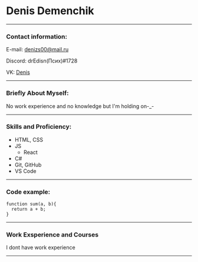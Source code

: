 # Denis Demenchik
*****************
### Contact information:

E-mail: denizs00@mail.ru

Discord: drEdisn(Псих)#1728

VK: 
[Denis](https://vk.com/therisencorpse)
*************
### Briefly About Myself:

No work experience and no knowledge but I'm holding on-_-
************
### Skills and Proficiency:

* HTML, CSS
* JS
    + React
* C#
* Git, GitHub
* VS Code
*******
### Code example:
```
function sum(a, b){
  return a + b;
}
```
*******
### Work Exsperience and Courses

I dont have work experience
*******
